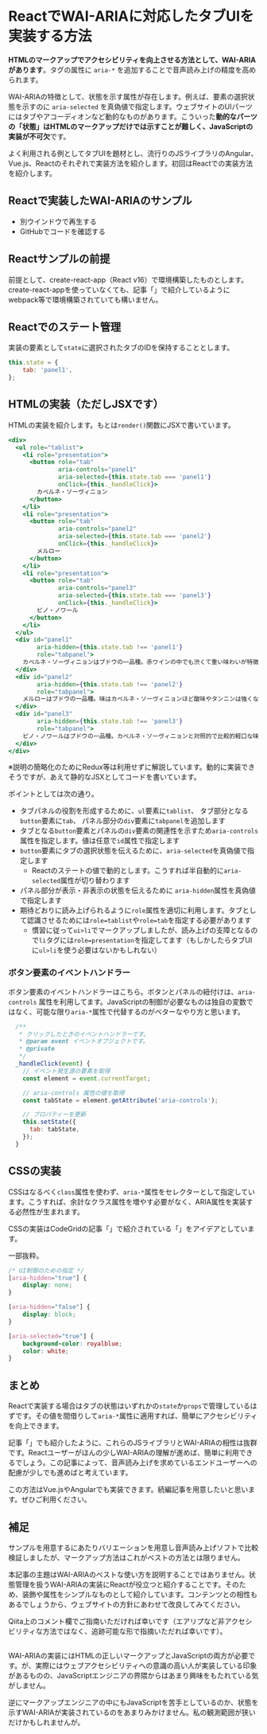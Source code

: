 # ReactでWAI-ARIAに対応したタブUIを実装する方法

**HTMLのマークアップでアクセシビリティを向上させる方法として、WAI-ARIAがあります**。タグの属性に `aria-*` を追加することで音声読み上げの精度を高められます。

WAI-ARIAの特徴として、状態を示す属性が存在します。例えば、要素の選択状態を示すのに `aria-selected` を真偽値で指定します。ウェブサイトのUIパーツにはタブやアコーディオンなど動的なものがあります。こういった**動的なパーツの「状態」はHTMLのマークアップだけでは示すことが難しく、JavaScriptの実装が不可欠**です。

よく利用される例としてタブUIを題材とし、流行りのJSライブラリのAngular、Vue.js、Reactのそれぞれで実装方法を紹介します。初回はReactでの実装方法を紹介します。



## Reactで実装したWAI-ARIAのサンプル


- 別ウインドウで再生する
- GitHubでコードを確認する


## Reactサンプルの前提


前提として、create-react-app（React v16）で環境構築したものとします。create-react-appを使っていなくても、記事「」で紹介しているようにwebpack等で環境構築されていても構いません。


## Reactでのステート管理

実装の要素として`state`に選択されたタブのIDを保持することとします。

```js
this.state = {
    tab: 'panel1',
};
```

## HTMLの実装（ただしJSXです）

HTMLの実装を紹介します。もとは`render()`関数にJSXで書いています。
```jsx
<div>
  <ul role="tablist">
    <li role="presentation">
      <button role="tab"
              aria-controls="panel1"
              aria-selected={this.state.tab === 'panel1'}
              onClick={this._handleClick}>
        カベルネ・ソーヴィニョン
      </button>
    </li>
    <li role="presentation">
      <button role="tab"
              aria-controls="panel2"
              aria-selected={this.state.tab === 'panel2'}
              onClick={this._handleClick}>
        メルロー
      </button>
    </li>
    <li role="presentation">
      <button role="tab"
              aria-controls="panel3"
              aria-selected={this.state.tab === 'panel3'}
              onClick={this._handleClick}>
        ピノ・ノワール
      </button>
    </li>
  </ul>
  <div id="panel1"
        aria-hidden={this.state.tab !== 'panel1'}
        role="tabpanel">
    カベルネ・ソーヴィニョンはブドウの一品種。赤ワインの中でも渋くて重い味わいが特徴です。
  </div>
  <div id="panel2"
        aria-hidden={this.state.tab !== 'panel2'}
        role="tabpanel">
    メルローはブドウの一品種。味はカベルネ・ソーヴィニョンほど酸味やタンニンは強くなく、芳醇でまろやかで繊細な味わいです。
  </div>
  <div id="panel3"
        aria-hidden={this.state.tab !== 'panel3'}
        role="tabpanel">
    ピノ・ノワールはブドウの一品種。カベルネ・ソーヴィニョンと対照的で比較的軽口な味わいです。
  </div>
</div>
```

※説明の簡略化のためにRedux等は利用せずに解説しています。動的に実装できそうですが、あえて静的なJSXとしてコードを書いています。

ポイントとしては次の通り。

- タブパネルの役割を形成するために、`ul`要素に`tablist`、 タブ部分となる`button`要素に`tab`、 パネル部分の`div`要素に`tabpanel`を追加します
- タブとなる`button`要素とパネルの`div`要素の関連性を示すため`aria-controls`属性を指定します。値は任意で`id`属性で指定します
- `button`要素にタブの選択状態を伝えるために、`aria-selected`を真偽値で指定します
  - Reactのステートの値で動的とします。こうすれば半自動的に`aria-selected`属性が切り替わります
- パネル部分が表示・非表示の状態を伝えるために `aria-hidden`属性を真偽値で指定します
- 期待どおりに読み上げられるように`role`属性を適切に利用します。タブとして認識させるためには`role=tablist`や`role=tab`を指定する必要があります
    - 慣習に従って`ui>li`でマークアップしましたが、読み上げの支障となるので`li`タグには`role=presentation`を指定してます（もしかしたらタブUIに`ul>li`を使う必要はないかもしれない）


### ボタン要素のイベントハンドラー

ボタン要素のイベントハンドラーはこちら。ボタンとパネルの紐付けは、`aria-controls` 属性を利用してます。JavaScriptの制御が必要なものは独自の変数ではなく、可能な限り`aria-*`属性で代替するのがベターなやり方と思います。


```js
  /**
   * クリックしたときのイベントハンドラーです。
   * @param event イベントオブジェクトです。
   * @private
   */
  _handleClick(event) {
    // イベント発生源の要素を取得
    const element = event.currentTarget;

    // aria-controls 属性の値を取得
    const tabState = element.getAttribute('aria-controls');

    // プロパティーを更新
    this.setState({
      tab: tabState,
    });
  }
```

## CSSの実装

CSSはなるべく`class`属性を使わず、`aria-*`属性をセレクターとして指定しています。こうすれば、余計なクラス属性を増やす必要がなく、ARIA属性を実装する必然性が生まれます。

CSSの実装はCodeGridの記事「」で紹介されている「」をアイデアとしています。

一部抜粋。

```css
/* UI制御のための指定 */
[aria-hidden="true"] {
    display: none;
}

[aria-hidden="false"] {
    display: block;
}

[aria-selected="true"] {
    background-color: royalblue;
    color: white;
}
```


## まとめ

Reactで実装する場合はタブの状態はいずれかの`state`か`props`で管理しているはずです。その値を間借りして`aria-*`属性に適用すれば、簡単にアクセシビリティを向上できます。

記事「」でも紹介したように、これらのJSライブラリとWAI-ARIAの相性は抜群です。Reactユーザーがほんの少しWAI-ARIAの理解が進めば、簡単に利用できるでしょう。この記事によって、音声読み上げを求めているエンドユーザーへの配慮が少しでも進めばと考えています。

この方法はVue.jsやAngularでも実装できます。続編記事を用意したいと思います。ぜひご利用ください。

## 補足

サンプルを用意するにあたりバリエーションを用意し音声読み上げソフトで比較検証しましたが、マークアップ方法はこれがベストの方法とは限りません。

本記事の主題はWAI-ARIAのベストな使い方を説明することではありません。状態管理を扱うWAI-ARIAの実装にReactが役立つと紹介することです。そのため、装飾や属性をシンプルなものとして紹介しています。コンテンツとの相性もあるでしょうから、ウェブサイトの方針にあわせて改良してみてください。

Qiita上のコメント欄でご指南いただければ幸いです（エアリプなど非アクセシビリティな方法ではなく、追跡可能な形で指摘いただれば幸いです）。



##

WAI-ARIAの実装にはHTMLの正しいマークアップとJavaScriptの両方が必要です。が、実際にはウェブアクセシビリティへの意識の高い人が実装している印象があるものの、JavaScriptエンジニアの界隈からはあまり興味をもたれている気がしません。

逆にマークアップエンジニアの中にもJavaScriptを苦手としているのか、状態を示すWAI-ARIAが実装されているのをあまりみかけません。私の観測範囲が狭いだけかもしれませんが。